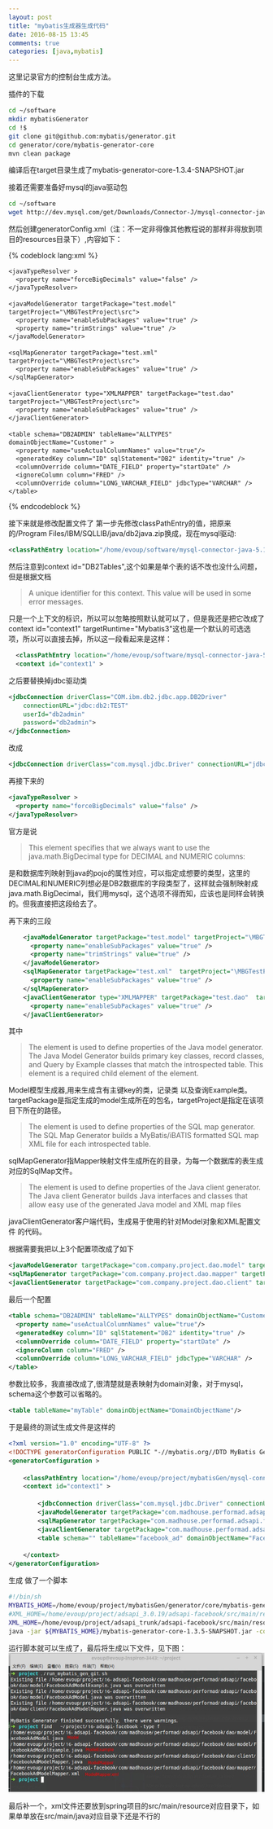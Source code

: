 ```yaml
---
layout: post
title: "mybatis生成器生成代码"
date: 2016-08-15 13:45
comments: true
categories: [java,mybatis]
---
```


这里记录官方的控制台生成方法。 

<!-- more -->

插件的下载

```bash
cd ~/software
mkdir mybatisGenerator
cd !$
git clone git@github.com:mybatis/generator.git
cd generator/core/mybatis-generator-core
mvn clean package
```

编译后在target目录生成了mybatis-generator-core-1.3.4-SNAPSHOT.jar 

接着还需要准备好mysql的java驱动包

```bash
cd ~/software
wget http://dev.mysql.com/get/Downloads/Connector-J/mysql-connector-java-5.1.39.tar.gz 
```

然后创建generatorConfig.xml（注：不一定非得像其他教程说的那样非得放到项目的resources目录下）,内容如下：

{% codeblock lang:xml %}
<?xml version="1.0" encoding="UTF-8"?>
<!DOCTYPE generatorConfiguration
  PUBLIC "-//mybatis.org//DTD MyBatis Generator Configuration 1.0//EN"
  "http://mybatis.org/dtd/mybatis-generator-config_1_0.dtd">

<generatorConfiguration>
  <classPathEntry location="/Program Files/IBM/SQLLIB/java/db2java.zip" />

  <context id="DB2Tables" targetRuntime="MyBatis3">
    <jdbcConnection driverClass="COM.ibm.db2.jdbc.app.DB2Driver"
        connectionURL="jdbc:db2:TEST"
        userId="db2admin"
        password="db2admin">
    </jdbcConnection>

    <javaTypeResolver >
      <property name="forceBigDecimals" value="false" />
    </javaTypeResolver>

    <javaModelGenerator targetPackage="test.model" targetProject="\MBGTestProject\src">
      <property name="enableSubPackages" value="true" />
      <property name="trimStrings" value="true" />
    </javaModelGenerator>

    <sqlMapGenerator targetPackage="test.xml"  targetProject="\MBGTestProject\src">
      <property name="enableSubPackages" value="true" />
    </sqlMapGenerator>

    <javaClientGenerator type="XMLMAPPER" targetPackage="test.dao"  targetProject="\MBGTestProject\src">
      <property name="enableSubPackages" value="true" />
    </javaClientGenerator>

    <table schema="DB2ADMIN" tableName="ALLTYPES" domainObjectName="Customer" >
      <property name="useActualColumnNames" value="true"/>
      <generatedKey column="ID" sqlStatement="DB2" identity="true" />
      <columnOverride column="DATE_FIELD" property="startDate" />
      <ignoreColumn column="FRED" />
      <columnOverride column="LONG_VARCHAR_FIELD" jdbcType="VARCHAR" />
    </table>

  </context>
</generatorConfiguration>
{% endcodeblock %}

接下来就是修改配置文件了
第一步先修改classPathEntry的值，把原来的/Program Files/IBM/SQLLIB/java/db2java.zip换成，现在mysql驱动:

```xml
<classPathEntry location="/home/evoup/software/mysql-connector-java-5.1.39.tar.gz" />
```
然后注意到context id="DB2Tables",这个如果是单个表的话不改也没什么问题，但是根据文档 

> A unique identifier for this context. This value will be used in some error messages.

只是一个上下文的标识，所以可以忽略按照默认就可以了，但是我还是把它改成了context id="context1" 
targetRuntime="Mybatis3"这也是一个默认的可选选项，所以可以直接去掉，所以这一段看起来是这样：

```xml
  <classPathEntry location="/home/evoup/software/mysql-connector-java-5.1.39.tar.gz" />
  <context id="context1" >
```

之后要替换掉jdbc驱动类

```xml
<jdbcConnection driverClass="COM.ibm.db2.jdbc.app.DB2Driver"
    connectionURL="jdbc:db2:TEST" 
    userId="db2admin"
    password="db2admin"> 
</jdbcConnection>
```
改成

```xml
<jdbcConnection driverClass="com.mysql.jdbc.Driver" connectionURL="jdbc:mysql://localhost:3306/myDb" userId="root" password="" />
```

再接下来的

```xml
<javaTypeResolver >                                                                                                                 
  <property name="forceBigDecimals" value="false" />                                                                                
</javaTypeResolver>       
```
官方是说

> This element specifies that we always want to use the java.math.BigDecimal type for DECIMAL and NUMERIC columns: 

是和数据库列映射到java的pojo的属性对应，可以指定成想要的类型，这里的DECIMAL和NUMERIC列想必是DB2数据库的字段类型了，这样就会强制映射成java.math.BigDecimal，我们用mysql，这个选项不得而知，应该也是同样会转换的。但我直接把这段给去了。

再下来的三段

```xml
    <javaModelGenerator targetPackage="test.model" targetProject="\MBGTestProject\src"> 
      <property name="enableSubPackages" value="true" />
      <property name="trimStrings" value="true" />
    </javaModelGenerator>
    <sqlMapGenerator targetPackage="test.xml"  targetProject="\MBGTestProject\src">
      <property name="enableSubPackages" value="true" />
    </sqlMapGenerator>
    <javaClientGenerator type="XMLMAPPER" targetPackage="test.dao"  targetProject="\MBGTestProject\src"> 
      <property name="enableSubPackages" value="true" />
    </javaClientGenerator>
```

其中

> The <javaModelGenerator> element is used to define properties of the Java model generator. The Java Model Generator builds primary key classes, record classes, and Query by Example classes that match the introspected table. This element is a required child element of the <context> element.

Model模型生成器,用来生成含有主键key的类，记录类 以及查询Example类。targetPackage是指定生成的model生成所在的包名，targetProject是指定在该项目下所在的路径。

> The <sqlMapGenerator> element is used to define properties of the SQL map generator. The SQL Map Generator builds a MyBatis/iBATIS formatted SQL map XML file for each introspected table.

sqlMapGenerator指Mapper映射文件生成所在的目录，为每一个数据库的表生成对应的SqlMap文件。

> The <javaClientGenerator> element is used to define properties of the Java client generator. The Java client Generator builds Java interfaces and classes that allow easy use of the generated Java model and XML map files 

javaClientGenerator客户端代码，生成易于使用的针对Model对象和XML配置文件 的代码。

根据需要我把以上3个配置项改成了如下

```xml
<javaModelGenerator targetPackage="com.company.project.dao.model" targetProject="16-adsapi-facebook" />
<sqlMapGenerator targetPackage="com.company.project.dao.mapper" targetProject="16-adsapi-facebook" />
<javaClientGenerator targetPackage="com.company.project.dao.client" targetProject="16-adsapi-facebook" type="XMLMAPPER" />
```

最后一个配置

```xml
<table schema="DB2ADMIN" tableName="ALLTYPES" domainObjectName="Customer" >
  <property name="useActualColumnNames" value="true"/>
  <generatedKey column="ID" sqlStatement="DB2" identity="true" />
  <columnOverride column="DATE_FIELD" property="startDate" />
  <ignoreColumn column="FRED" />
  <columnOverride column="LONG_VARCHAR_FIELD" jdbcType="VARCHAR" />
</table> 
```

参数比较多，我直接改成了,很清楚就是表映射为domain对象，对于mysql，schema这个参数可以省略的。

```xml
<table tableName="myTable" domainObjectName="DomainObjectName"/> 
```

于是最终的测试生成文件是这样的

```xml
<?xml version="1.0" encoding="UTF-8" ?>
<!DOCTYPE generatorConfiguration PUBLIC "-//mybatis.org//DTD MyBatis Generator Configuration 1.0//EN" "http://mybatis.org/dtd/mybatis-generator-config_1_0.dtd" >
<generatorConfiguration >

    <classPathEntry location="/home/evoup/project/mybatisGen/mysql-connector-java-5.1.39/mysql-connector-java-5.1.39-bin.jar" />
    <context id="context1" >

        <jdbcConnection driverClass="com.mysql.jdbc.Driver" connectionURL="jdbc:mysql://172.16.26.177:3306/adsapi" userId="dba" password="madsolution" />
        <javaModelGenerator targetPackage="com.madhouse.performad.adsapi.facebook.dao.model" targetProject="16-adsapi-facebook" />
        <sqlMapGenerator targetPackage="com.madhouse.performad.adsapi.facebook.dao.mapper" targetProject="16-adsapi-facebook" />
        <javaClientGenerator targetPackage="com.madhouse.performad.adsapi.facebook.dao.client" targetProject="/home/evoup/project/16-adsapi-facebook" type="XMLMAPPER" />
        <table schema="" tableName="facebook_ad" domainObjectName="FacebookAdModel"/>
 
    </context>
</generatorConfiguration>
```


生成
做了一个脚本

```bash
#!/bin/sh
MYBATIS_HOME=/home/evoup/project/mybatisGen/generator/core/mybatis-generator-core/target
#XML_HOME=/home/evoup/project/adsapi_3.0.19/adsapi-facebook/src/main/resources
XML_HOME=/home/evoup/project/adsapi_trunk/adsapi-facebook/src/main/resources
java -jar ${MYBATIS_HOME}/mybatis-generator-core-1.3.5-SNAPSHOT.jar -configfile ${XML_HOME}/generatorConfigFB.xml -overwrite
```
运行脚本就可以生成了，最后将生成以下文件，见下图：
![Alt text](/images/evoup/mbGenerateFiles.jpg)

最后补一个，xml文件还要放到spring项目的src/main/resource对应目录下，如果单单放在src/main/java对应目录下还是不行的


